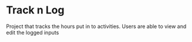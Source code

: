 
# Track n Log
 Project that tracks the hours put in to activities. Users are able to view and edit the logged inputs

